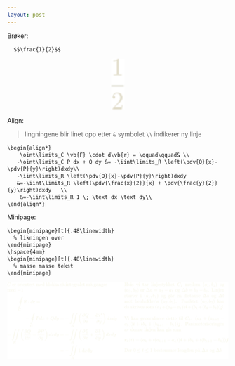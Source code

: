 ```yaml
---
layout: post
---
```


Brøker:

~~~ Tex
  $$\frac{1}{2}$$
~~~

<div align="center">
  <img src="g19.svg" width="30"/>
</div>

Align:

> lingningene blir linet opp etter `&` symbolet
> `\\` indikerer ny linje

~~~ Tex
\begin{align*}
    \oint\limits_C \vb{F} \cdot d\vb{r} = \qquad\qquad& \\
   -\oint\limits_C P dx + Q dy &= -\iint\limits_R \left(\pdv{Q}{x}-\pdv{P}{y}\right)dxdy\\
   -\iint\limits_R \left(\pdv{Q}{x}-\pdv{P}{y}\right)dxdy 
   &=-\iint\limits_R \left(\pdv{\frac{x}{2}}{x} + \pdv{\frac{y}{2}}{y}\right)dxdy   \\
    &=-\iint\limits_R 1 \; \text dx \text dy\\
\end{align*}
~~~

Minipage:

~~~ Tex
\begin{minipage}[t]{.48\linewidth}
  % likningen over
\end{minipage}
\hspace{4mm}
\begin{minipage}[t]{.48\linewidth}
  % masse masse tekst
\end{minipage}
~~~

<div align="center">
  <img src="g3586.svg" width="1000"/>
</div>

